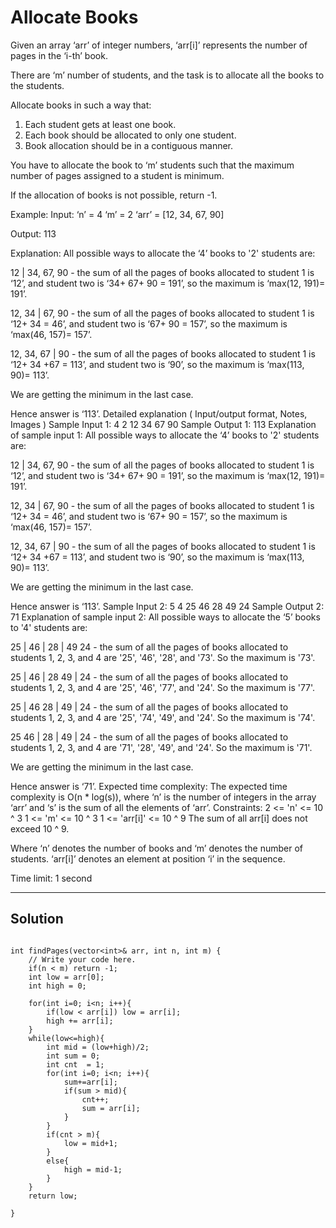 # Allocate Books

Given an array ‘arr’ of integer numbers, ‘arr[i]’ represents the number of pages in the ‘i-th’ book.



There are ‘m’ number of students, and the task is to allocate all the books to the students.



Allocate books in such a way that:

1. Each student gets at least one book.
2. Each book should be allocated to only one student.
3. Book allocation should be in a contiguous manner.


You have to allocate the book to ‘m’ students such that the maximum number of pages assigned to a student is minimum.



If the allocation of books is not possible, return -1.



Example:
Input: ‘n’ = 4 ‘m’ = 2 
‘arr’ = [12, 34, 67, 90]

Output: 113

Explanation: All possible ways to allocate the ‘4’ books to '2' students are:

12 | 34, 67, 90 - the sum of all the pages of books allocated to student 1 is ‘12’, and student two is ‘34+ 67+ 90 = 191’, so the maximum is ‘max(12, 191)= 191’.

12, 34 | 67, 90 - the sum of all the pages of books allocated to student 1 is ‘12+ 34 = 46’, and student two is ‘67+ 90 = 157’, so the maximum is ‘max(46, 157)= 157’.

12, 34, 67 | 90 - the sum of all the pages of books allocated to student 1 is ‘12+ 34 +67 = 113’, and student two is ‘90’, so the maximum is ‘max(113, 90)= 113’.

We are getting the minimum in the last case.

Hence answer is ‘113’.
Detailed explanation ( Input/output format, Notes, Images )
Sample Input 1:
4 2
12 34 67 90
Sample Output 1:
113
Explanation of sample input 1:
All possible ways to allocate the ‘4’ books to '2' students are:

12 | 34, 67, 90 - the sum of all the pages of books allocated to student 1 is ‘12’, and student two is ‘34+ 67+ 90 = 191’, so the maximum is ‘max(12, 191)= 191’.

12, 34 | 67, 90 - the sum of all the pages of books allocated to student 1 is ‘12+ 34 = 46’, and student two is ‘67+ 90 = 157’, so the maximum is ‘max(46, 157)= 157’.

12, 34, 67 | 90 - the sum of all the pages of books allocated to student 1 is ‘12+ 34 +67 = 113’, and student two is ‘90’, so the maximum is ‘max(113, 90)= 113’.

We are getting the minimum in the last case.

Hence answer is ‘113’.
Sample Input 2:
5 4
25 46 28 49 24
Sample Output 2:
71
Explanation of sample input 2:
All possible ways to allocate the ‘5’ books to '4' students are:

25 | 46 | 28 | 49 24 - the sum of all the pages of books allocated to students 1, 2, 3, and 4 are '25', '46', '28', and '73'. So the maximum is '73'.

25 | 46 | 28 49 | 24 - the sum of all the pages of books allocated to students 1, 2, 3, and 4 are '25', '46', '77', and '24'. So the maximum is '77'.

25 | 46 28 | 49 | 24 - the sum of all the pages of books allocated to students 1, 2, 3, and 4 are '25', '74', '49', and '24'. So the maximum is '74'.

25 46 | 28 | 49 | 24 - the sum of all the pages of books allocated to students 1, 2, 3, and 4 are '71', '28', '49', and '24'. So the maximum is '71'.

We are getting the minimum in the last case.

Hence answer is ‘71’.
Expected time complexity:
The expected time complexity is O(n * log(s)), where ‘n’ is the number of integers in the array ‘arr’ and ‘s’ is the sum of all the elements of ‘arr’.
Constraints:
2 <= 'n' <= 10 ^ 3
1 <= 'm' <= 10 ^ 3
1 <= 'arr[i]' <= 10 ^ 9
The sum of all arr[i] does not exceed 10 ^ 9.

Where ‘n’ denotes the number of books and ‘m’ denotes the number of students. ‘arr[i]’ denotes an element at position ‘i’ in the sequence.

Time limit: 1 second


---

## Solution


```

int findPages(vector<int>& arr, int n, int m) {
    // Write your code here.
    if(n < m) return -1;
    int low = arr[0];
    int high = 0;

    for(int i=0; i<n; i++){
        if(low < arr[i]) low = arr[i];
        high += arr[i];
    }
    while(low<=high){
        int mid = (low+high)/2;
        int sum = 0;
        int cnt  = 1;
        for(int i=0; i<n; i++){
            sum+=arr[i];
            if(sum > mid){
                cnt++;
                sum = arr[i];
            }
        }
        if(cnt > m){
            low = mid+1;
        }
        else{
            high = mid-1;
        }
    }
    return low;

}